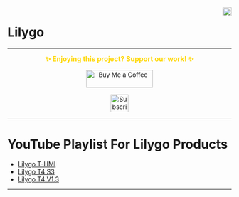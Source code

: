 <img align="right" src="https://visitor-badge.laobi.icu/badge?page_id=papercodeIN.Lilygo" height="20" />

# Lilygo

---
<p align="center">
  <span style="font-size: 1.1em; color: #FFD700; font-weight: bold;">✨ Enjoying this project? Support our work! ✨</span>
</p>

<p align="center" style="margin: 15px 0;">
  <a href="https://buymeacoffee.com/pylin" target="_blank">
    <img src="https://cdn.buymeacoffee.com/buttons/v2/default-yellow.png" alt="Buy Me a Coffee" style="height: 40px; width: 150px;">
  </a>
</p>

<p align="center" style="margin: 15px 0;">
  <a href="https://www.youtube.com/channel/UCKKhdFV0q8CV5vWUDfiDfTw" target="_blank">
    <img src="https://img.shields.io/badge/SUBSCRIBE%20ON%20YOUTUBE-FF0000?style=for-the-badge&logo=youtube&logoColor=white" alt="Subscribe on YouTube" style="height: 40px;">
  </a>
</p>

---

# YouTube Playlist For Lilygo Products

- [Lilygo T-HMI](https://www.youtube.com/playlist?list=PLxrSjjYyzaaKcEFeebqFz8opz2ZnfCc98)
- [Lilygo T4 S3](https://www.youtube.com/playlist?list=PLxrSjjYyzaaLk5dXxcTvpG-8Y8nO3NJWK)
- [Lilygo T4 V1.3](https://www.youtube.com/playlist?list=PLxrSjjYyzaaJ7l1INiPHKAxmEzhema-9E)

---